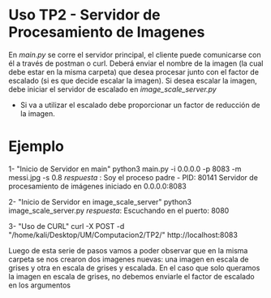 # Uso TP2 - Servidor de Procesamiento de Imagenes
En *main.py* se corre el servidor principal, el cliente puede comunicarse con él a través de postman o curl. Deberá enviar el nombre de la imagen (la cual debe estar en la misma carpeta)
que desea procesar junto con el factor de escalado (si es que decide escalar la imagen). Si desea escalar la imagen, debe iniciar el servidor de escalado en *image_scale_server.py*

- Si va a utilizar el escalado debe proporcionar un factor de reducción de la imagen.

# Ejemplo
1- "Inicio de Servidor en main"
python3 main.py -i 0.0.0.0 -p 8083 -m messi.jpg -s 0.8
*_respuesta_* : Soy el proceso padre - PID: 80141
              Servidor de procesamiento de imágenes iniciado en 0.0.0.0:8083

2- "Inicio de Servidor en image_scale_server"
python3 image_scale_server.py
*_respuesta_*: Escuchando en el puerto:  8080

3- "Uso de CURL"
curl -X POST -d "/home/kali/Desktop/UM/Computacion2/TP2/" http://localhost:8083

Luego de esta serie de pasos vamos a poder observar que en la misma carpeta se nos crearon dos imagenes nuevas: una imagen en escala de grises y otra en escala de grises y escalada. 
En el caso que solo queramos la imagen en escala de grises, no debemos enviarle el factor de escalado en los argumentos
